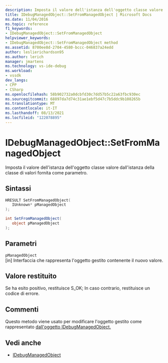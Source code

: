 ```yaml
---
description: Imposta il valore dell'istanza dell'oggetto classe valore dall'istanza della classe di valori fornita come parametro.
title: IDebugManagedObject::SetFromManagedObject | Microsoft Docs
ms.date: 11/04/2016
ms.topic: reference
f1_keywords:
- IDebugManagedObject::SetFromManagedObject
helpviewer_keywords:
- IDebugManagedObject::SetFromManagedObject method
ms.assetid: 8700ee8d-2704-4580-bccc-046837a24edd
author: leslierichardson95
ms.author: lerich
manager: jmartens
ms.technology: vs-ide-debug
ms.workload:
- vssdk
dev_langs:
- CPP
- CSharp
ms.openlocfilehash: 58b902732a0dcbfd30c7dd57b5c22a63fbc930ec
ms.sourcegitcommit: 68897da7d74c31ae1ebf5d47c7b5ddc9b108265b
ms.translationtype: MT
ms.contentlocale: it-IT
ms.lasthandoff: 08/13/2021
ms.locfileid: "122078895"
---
```

# <a name="idebugmanagedobjectsetfrommanagedobject"></a>IDebugManagedObject::SetFromManagedObject
Imposta il valore dell'istanza dell'oggetto classe valore dall'istanza della classe di valori fornita come parametro.

## <a name="syntax"></a>Sintassi

```cpp
HRESULT SetFromManagedObject( 
   IUnknown* pManagedObject
);
```

```csharp
int SetFromManagedObject(
   object pManagedObject
);
```

## <a name="parameters"></a>Parametri
`pManagedObject`\
[in] Interfaccia che rappresenta l'oggetto gestito contenente il nuovo valore.

## <a name="return-value"></a>Valore restituito
 Se ha esito positivo, restituisce S_OK; In caso contrario, restituisce un codice di errore.

## <a name="remarks"></a>Commenti
 Questo metodo viene usato per modificare l'oggetto gestito come rappresentato [dall'oggetto IDebugManagedObject.](../../../extensibility/debugger/reference/idebugmanagedobject.md)

## <a name="see-also"></a>Vedi anche
- [IDebugManagedObject](../../../extensibility/debugger/reference/idebugmanagedobject.md)
